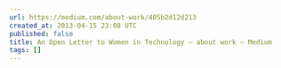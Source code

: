 ```yaml
---
url: https://medium.com/about-work/405b2d12d213
created_at: 2013-04-15 23:08 UTC
published: false
title: An Open Letter to Women in Technology — about work — Medium
tags: []
---
```



